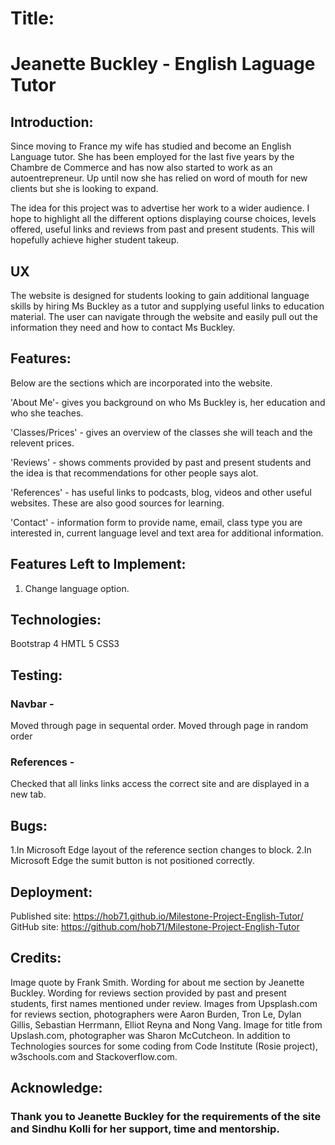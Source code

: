 # Title:
# Jeanette Buckley - English Laguage Tutor


## Introduction:
Since moving to France my wife has studied and become an English Language tutor. 
She has been employed for the last five years by the Chambre de Commerce 
and has now also started to work as an autoentrepreneur. Up until now she has relied on word of mouth for new clients but she is looking to expand.

The idea for this project was to advertise her work to a wider audience. I hope to highlight all the different options displaying course choices, levels offered, 
useful links and reviews from past and present students. This will hopefully achieve higher student takeup.


## UX
The website is designed for students looking to gain additional language skills by hiring Ms Buckley as a tutor and supplying useful links to education material.
The user can navigate through the website and easily pull out the information they need and how to contact Ms Buckley.


## Features:
Below are the sections which are incorporated into the website.

'About Me'- gives you background on who Ms Buckley is, her education and who she teaches.

'Classes/Prices' - gives an overview of the classes she will teach and the relevent prices.

'Reviews' - shows comments provided by past and present students and the idea is that recommendations for other people says alot.

'References' -  has useful links to podcasts, blog, videos and other useful websites. These are also good sources for learning.

'Contact' - information form to provide name, email, class type you are interested in, current language level and text area for additional information.


## Features Left to Implement:
1. Change language option.


## Technologies:
 Bootstrap 4
HMTL 5
CSS3


## Testing:
### Navbar -
Moved through page in sequental order.
Moved through page in random order

### References -
Checked that all links links access the correct site and are displayed in a new tab.

<!--##Contact form -
##Go to the "Contact Us" page
##Try to submit the empty form and verify that an error message about the required fields appears
##Try to submit the form with an invalid email address and verify that a relevant error message appears
##Try to submit the form with all inputs valid and verify that a success message appears.
##In addition, you should mention in this section how your project looks and works on different browsers and screen sizes.-->

## Bugs:
1.In Microsoft Edge layout of the reference section changes to block.
2.In Microsoft Edge the sumit button is not positioned correctly.


## Deployment:
Published site: https://hob71.github.io/Milestone-Project-English-Tutor/
GitHub site: https://github.com/hob71/Milestone-Project-English-Tutor


## Credits:
Image quote by Frank Smith.
Wording for about me section by Jeanette Buckley.
Wording for reviews section provided by past and present students, first names mentioned under review.
Images from Upsplash.com for reviews section, photographers were Aaron Burden, Tron Le, Dylan Gillis, Sebastian Herrmann, Elliot Reyna and Nong Vang.
Image for title from Upslash.com, photographer was Sharon McCutcheon.
In addition to Technologies sources for some coding from Code Institute (Rosie project), w3schools.com and Stackoverflow.com.

## Acknowledge:
### Thank you to Jeanette Buckley for the requirements of the site and Sindhu Kolli for her support, time and mentorship.